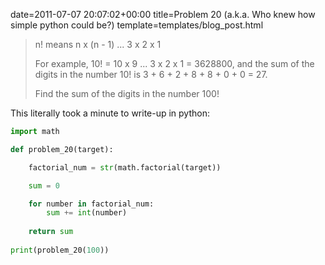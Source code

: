 date=2011-07-07 20:07:02+00:00
title=Problem 20 (a.k.a. Who knew how simple python could be?)
template=templates/blog_post.html

<blockquote>
n! means n x (n - 1)  ...  3 x 2 x 1

For example, 10! = 10 x 9  ...  3 x 2 x 1 = 3628800,
and the sum of the digits in the number 10! is 3 + 6 + 2 + 8 + 8 + 0 + 0 = 27.

Find the sum of the digits in the number 100!
</blockquote>

<!--more-->

This literally took a minute to write-up in python:

```python
import math

def problem_20(target):

	factorial_num = str(math.factorial(target))

	sum = 0

	for number in factorial_num:
		sum += int(number)
	
	return sum
	
print(problem_20(100))
```
